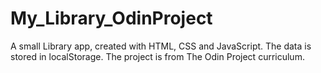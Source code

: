 # My_Library_OdinProject
A small Library app, created with HTML, CSS and JavaScript. The data is stored in localStorage. The project is from The Odin Project curriculum.
